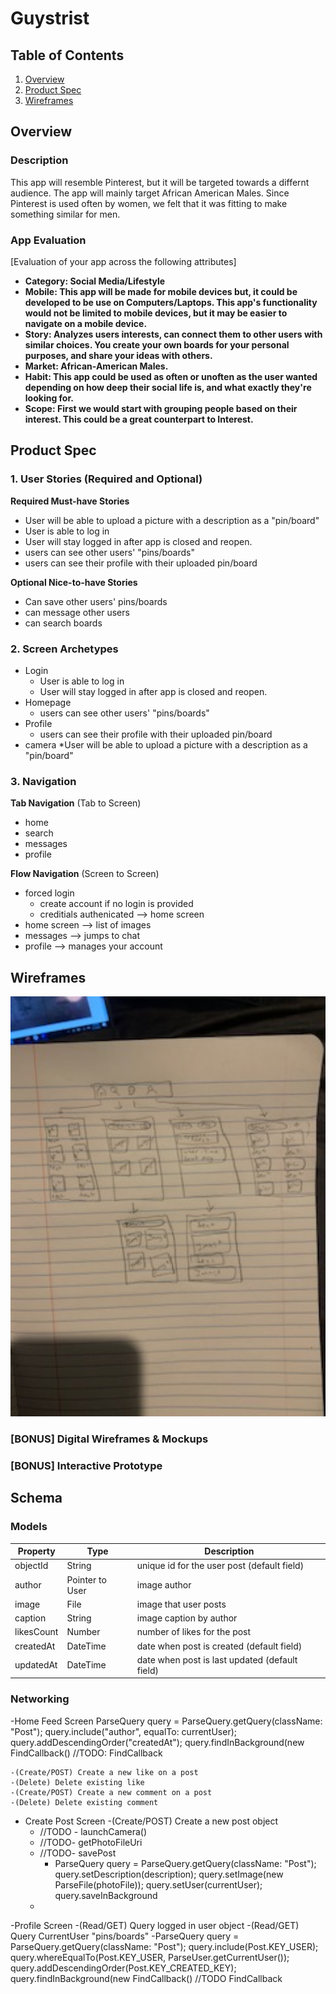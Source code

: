# Guystrist

## Table of Contents
1. [Overview](#Overview)
1. [Product Spec](#Product-Spec)
1. [Wireframes](#Wireframes)

## Overview
### Description
This app will resemble Pinterest, but it will be targeted towards a differnt audience. The app will mainly target African American Males. Since Pinterest is used often by women, we felt that it was fitting to make something similar for men. 

### App Evaluation
[Evaluation of your app across the following attributes]
- **Category: Social Media/Lifestyle**
- **Mobile: This app will be made for mobile devices but, it could be developed to be use on Computers/Laptops. This app's functionality would not be limited to mobile devices, but it may be easier to navigate on a mobile device.**
- **Story: Analyzes users interests, can connect them to other users with similar choices. You create your own boards for your personal purposes, and share your ideas with others.**
- **Market: African-American Males.**
- **Habit: This app could be used as often or unoften as the user wanted depending on how deep their social life is, and what exactly they're looking for.**
- **Scope: First we would start with grouping people based on their interest. This could be a great counterpart to Interest.**

## Product Spec

### 1. User Stories (Required and Optional)

**Required Must-have Stories**

* User will be able to upload a picture with a description as a "pin/board"
* User is able to log in 
* User will stay logged in after app is closed and reopen.
* users can see other users' "pins/boards"
* users can see their profile with their uploaded pin/board

**Optional Nice-to-have Stories**

* Can save other users' pins/boards
* can message other users
* can search boards


### 2. Screen Archetypes

* Login 
   * User is able to log in 
   * User will stay logged in after app is closed and reopen.
* Homepage 
   * users can see other users' "pins/boards"
* Profile
   * users can see their profile with their uploaded pin/board
* camera
    *User will be able to upload a picture with a description as a "pin/board"
### 3. Navigation

**Tab Navigation** (Tab to Screen)

* home
* search
* messages
* profile

**Flow Navigation** (Screen to Screen)

* forced login
   * create account if no login is provided
   * creditials authenicated --> home screen
* home screen --> list of images
* messages --> jumps to chat
* profile --> manages your account

## Wireframes
<img src="https://github.com/CSC-4001-Pinterest/PinterestApp/blob/main/IMG_2878.jpg" width=600>

### [BONUS] Digital Wireframes & Mockups

### [BONUS] Interactive Prototype

## Schema 

### Models
Property |	Type | Description
| --- | --- | --- |
objectId |String	|unique id for the user post (default field)
author	| Pointer to User	| image author
image |	File	| image that user posts
caption |	String |	image caption by author
likesCount |	Number |	number of likes for the post
createdAt |	DateTime |	date when post is created (default field)
updatedAt	| DateTime	| date when post is last updated (default field)
### Networking
-Home Feed Screen
    ParseQuery<Post> query = ParseQuery.getQuery(className: "Post");
        query.include("author", equalTo: currentUser);
        query.addDescendingOrder("createdAt");
        query.findInBackground(new FindCallback<Post>()
   //TODO: FindCallback<Post>
  
    -(Create/POST) Create a new like on a post
    -(Delete) Delete existing like
    -(Create/POST) Create a new comment on a post
    -(Delete) Delete existing comment
    
 - Create Post Screen 
    -(Create/POST) Create a new post object
      - //TODO - launchCamera()
      - //TODO- getPhotoFileUri
      - //TODO- savePost
        - ParseQuery<Post> query = ParseQuery.getQuery(className: "Post");
            query.setDescription(description);
            query.setImage(new ParseFile(photoFile));
            query.setUser(currentUser);
            query.saveInBackground
      - 
-Profile Screen
    -(Read/GET) Query logged in user object
        -(Read/GET) Query CurrentUser "pins/boards"
          -ParseQuery<Post> query = ParseQuery.getQuery(className: "Post");
            query.include(Post.KEY_USER);
            query.whereEqualTo(Post.KEY_USER, ParseUser.getCurrentUser());
            query.addDescendingOrder(Post.KEY_CREATED_KEY);
            query.findInBackground(new FindCallback<Post>()
            //TODO FindCallback<Post>


